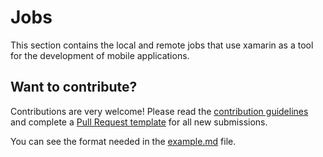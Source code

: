 # Jobs

This section contains the local and remote jobs that use xamarin as a tool for the development of mobile applications.

## Want to contribute?

Contributions are very welcome! Please read the [contribution guidelines](/src/jobs/contributing-guidelines.md) and complete a [Pull Request template](/src/jobs/pull-request-template.md) for all new submissions.

You can see the format needed in the [example.md](/src/jobs/company-profiles/example.md) file.
